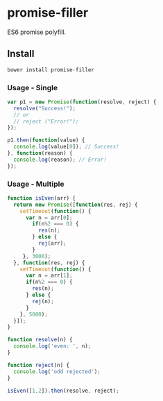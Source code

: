 # promise-filler
ES6 promise polyfill.

## Install
```javascript
bower install promise-filler
```

### Usage - Single
```javascript
var p1 = new Promise(function(resolve, reject) {
  resolve("Success!");
  // or
  // reject ("Error!");
});

p1.then(function(value) {
  console.log(value[0]); // Success!
}, function(reason) {
  console.log(reason); // Error!
});
```

### Usage - Multiple
```javascript
function isEven(arr) {
  return new Promise([function(res, rej) {
    setTimeout(function() {
      var n = arr[0];
        if(n%2 === 0) {
          res(n);
        } else {
          rej(arr);
        }
     }, 3000);
  }, function(res, rej) {
    setTimeout(function() {
      var n = arr[1];
      if(n%2 === 0) {
        res(n);
      } else {
        rej(n);
      }
    }, 5000);
  }]);
}

function resolve(n) {
  console.log('even: ', n);
}

function reject(n) {
  console.log('odd rejected');
}

isEven([1,2]).then(resolve, reject);

```
